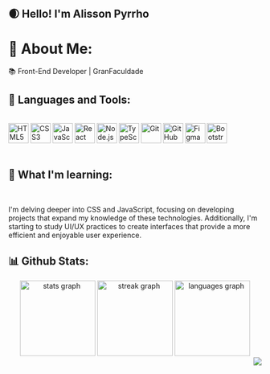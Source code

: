 ## 🌒	 Hello! I'm Alisson Pyrrho

<h1>📜 About Me:</h1>

  📚 Front-End Developer | GranFaculdade

<h2>🔨 Languages and Tools:</h2> <br>
<div>

  <img src="https://cdn.jsdelivr.net/gh/devicons/devicon/icons/html5/html5-original.svg" alt="HTML5" width="40" height="40"/> 
  <img src="https://cdn.jsdelivr.net/gh/devicons/devicon/icons/css3/css3-original.svg" alt="CSS3" width="40" height="40"/>
  <img src="https://cdn.jsdelivr.net/gh/devicons/devicon/icons/javascript/javascript-original.svg" alt="JavaScript" width="40" height="40"/>
  <img src="https://cdn.jsdelivr.net/gh/devicons/devicon/icons/react/react-original.svg" alt="React" width="40" height="40"/>
  <img src="https://cdn.jsdelivr.net/gh/devicons/devicon/icons/nodejs/nodejs-original.svg" alt="Node.js" width="40" height="40"/>
  <img src="https://cdn.jsdelivr.net/gh/devicons/devicon/icons/typescript/typescript-original.svg" alt="TypeScript" width="40" height="40"/>
  <img src="https://cdn.jsdelivr.net/gh/devicons/devicon/icons/git/git-original.svg" alt="Git" width="40" height="40"/>
  <img src="https://cdn.jsdelivr.net/gh/devicons/devicon/icons/github/github-original.svg" alt="GitHub" width="40" height="40"/>
  <img src="https://cdn.jsdelivr.net/gh/devicons/devicon/icons/figma/figma-original.svg" alt="Figma" width="40" height="40"/>
  <img src="https://cdn.jsdelivr.net/gh/devicons/devicon/icons/bootstrap/bootstrap-original.svg" alt="Bootstrap" width="40" height="40"/>
  
</div> <br>

<h2>🎯 What I'm learning:</h2> <br>

I'm delving deeper into CSS and JavaScript, focusing on developing projects that expand my knowledge of these technologies. Additionally, I'm starting to study UI/UX practices to create interfaces that provide a more efficient and enjoyable user experience. <br>

<h2>📊 Github Stats:</h2>

  <div align="center">
    <img src="https://github-readme-stats.vercel.app/api?username=alissonpyrrho&hide_title=true&hide_rank=false&show_icons=true&include_all_commits=true&count_private=true&disable_animations=false&theme=highcontrast&locale=en&hide_border=true" height="150" alt="stats graph"  />
    <img src="https://streak-stats.demolab.com?user=alissonpyrrho&locale=en&mode=daily&theme=highcontrast&hide_border=true&border_radius=5" height="150" alt="streak graph"  />
    <img src="https://github-readme-stats.vercel.app/api/top-langs?username=alissonpyrrho&locale=en&hide_title=true&layout=compact&card_width=320&langs_count=6&theme=highcontrast&hide_border=true" height="150" alt="languages graph"  />
  </div>
  
  <div align="right">
    <img src="https://profile-counter.glitch.me/alissonpyrrho/count.svg?" width: 100px; />
  </div>



